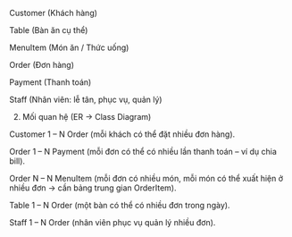 Customer (Khách hàng)

Table (Bàn ăn cụ thể)

MenuItem (Món ăn / Thức uống)

Order (Đơn hàng)

Payment (Thanh toán)

Staff (Nhân viên: lễ tân, phục vụ, quản lý)

2. Mối quan hệ (ER -> Class Diagram)

Customer 1 – N Order (mỗi khách có thể đặt nhiều đơn hàng).

Order 1 – N Payment (mỗi đơn có thể có nhiều lần thanh toán – ví dụ chia bill).

Order N – N MenuItem (mỗi đơn có nhiều món, mỗi món có thể xuất hiện ở nhiều đơn → cần bảng trung gian OrderItem).

Table 1 – N Order (một bàn có thể có nhiều đơn trong ngày).

Staff 1 – N Order (nhân viên phục vụ quản lý nhiều đơn).
